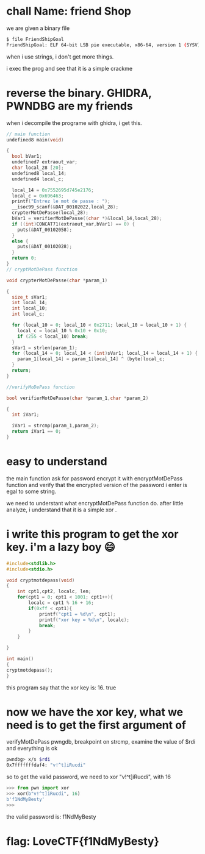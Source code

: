 # chall Name: friend Shop

we are given a binary file
```bash
$ file FriendShipGoal
FriendShipGoal: ELF 64-bit LSB pie executable, x86-64, version 1 (SYSV), dynamically linked, interpreter /lib64/ld-linux-x86-64.so.2, BuildID[sha1]=464dc5e59d75ba490b1bde9b6e26007b255fedcf, for GNU/Linux 3.2.0, not stripped
```
when i use strings, i don't get more things.

i exec the prog and see that it is a simple crackme

# reverse the binary. GHIDRA, PWNDBG are my friends

when  i decompile the programe with ghidra, i get this.

```C
// main function    
undefined8 main(void)

{
  bool bVar1;
  undefined7 extraout_var;
  char local_28 [20];
  undefined8 local_14;
  undefined4 local_c;

  local_14 = 0x7552695d745e2176;
  local_c = 0x696463;
  printf("Entrez le mot de passe : ");
  __isoc99_scanf(&DAT_00102022,local_28);
  crypterMotDePasse(local_28);
  bVar1 = verifierMotDePasse((char *)&local_14,local_28);
  if ((int)CONCAT71(extraout_var,bVar1) == 0) {
    puts(&DAT_00102058);
  }
  else {
    puts(&DAT_00102028);
  }
  return 0;
}
// cryptMotDePass function

void crypterMotDePasse(char *param_1)

{
  size_t sVar1;
  int local_14;
  int local_10;
  int local_c;

  for (local_10 = 0; local_10 < 0x2711; local_10 = local_10 + 1) {
    local_c = local_10 % 0x10 + 0x10;
    if (255 < local_10) break;
  }
  sVar1 = strlen(param_1);
  for (local_14 = 0; local_14 < (int)sVar1; local_14 = local_14 + 1) {
    param_1[local_14] = param_1[local_14] ^ (byte)local_c;
  }
  return;
}

//verifyMoDePass function

bool verifierMotDePasse(char *param_1,char *param_2)

{
  int iVar1;

  iVar1 = strcmp(param_1,param_2);
  return iVar1 == 0;
}
```

# easy to understand 
the main function ask for password
encrypt it with encryptMotDePass function
and  verify that the encrypted version of the password i enter is egal to some
string.

we need to understant what encryptMotDePass function do.
after little analyze, i understand that it is a simple xor .

# i write this program to get the xor key. i'm a lazy boy 😄

```C
#include<stdlib.h>
#include<stdio.h>

void cryptmotdepass(void)
{
	int cpt1,cpt2, localc, len;
	for(cpt1 = 0; cpt1 < 1001; cpt1++){
		localc = cpt1 % 16 + 16;
		if(0xff < cpt1){
			printf("cpt1 = %d\n", cpt1);
			printf("xor key = %d\n", localc);
			break;
		}
	}

}

int main()
{
cryptmotdepass();
}
```

this program say that the xor key is: 16. true

# now we have the xor key, what we need is to get the first argument of
verifyMotDePass
pwngdb, breakpoint on strcmp, examine the value of $rdi and everything is ok 

```bash
pwndbg> x/s $rdi
0x7fffffffdaf4: "v!^t]iRucdi"
```

so to get the valid password, we need to xor "v!^t]iRucdi", with 16
```python
>>> from pwn import xor
>>> xor(b"v!^t]iRucdi", 16)
b'f1NdMyBesty'
>>>
```
the valid password is: f1NdMyBesty

# flag: LoveCTF{f1NdMyBesty} 
